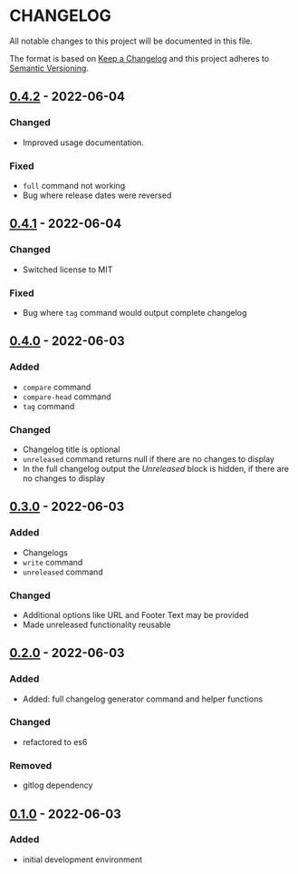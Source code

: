 # CHANGELOG

All notable changes to this project will be documented in this file.

The format is based on [Keep a Changelog](http://keepachangelog.com/)
and this project adheres to [Semantic Versioning](http://semver.org/).

## [0.4.2] - 2022-06-04
### Changed
- Improved usage documentation.

### Fixed
- `full` command not working
- Bug where release dates were reversed

## [0.4.1] - 2022-06-04
### Changed
- Switched license to MIT

### Fixed
- Bug where `tag` command would output complete changelog

## [0.4.0] - 2022-06-03
### Added
- `compare` command
- `compare-head` command
- `tag` command

### Changed
- Changelog title is optional
- `unreleased` command returns null if there are no changes to display
- In the full changelog output the *Unreleased* block is hidden, if there are no changes to display

## [0.3.0] - 2022-06-03
### Added
- Changelogs
- `write` command
- `unreleased` command

### Changed
- Additional options like URL and Footer Text may be provided
- Made unreleased functionality reusable

## [0.2.0] - 2022-06-03
### Added
- Added: full changelog generator command and helper functions

### Changed
- refactored to es6

### Removed
- gitlog dependency

## [0.1.0] - 2022-06-03
### Added
- initial development environment

[0.4.2]: https://github.com/ltakacs95/commitchangelog/compare/v0.4.1...v0.4.2
[0.4.1]: https://github.com/ltakacs95/commitchangelog/compare/v0.4.0...v0.4.1
[0.4.0]: https://github.com/ltakacs95/commitchangelog/compare/v0.3.0...v0.4.0
[0.3.0]: https://github.com/ltakacs95/commitchangelog/compare/v0.2.0...v0.3.0
[0.2.0]: https://github.com/ltakacs95/commitchangelog/compare/v0.1.0...v0.2.0
[0.1.0]: https://github.com/ltakacs95/commitchangelog/releases/tag/v0.1.0

